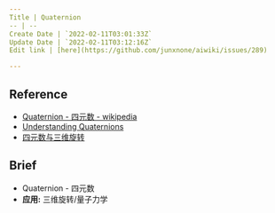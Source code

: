 ```yaml
---
Title | Quaternion
-- | --
Create Date | `2022-02-11T03:01:33Z`
Update Date | `2022-02-11T03:12:16Z`
Edit link | [here](https://github.com/junxnone/aiwiki/issues/289)

---
```

## Reference
- [Quaternion - 四元数 - wikipedia](https://en.wikipedia.org/wiki/Quaternion)
- [Understanding Quaternions](https://www.3dgep.com/understanding-quaternions/)
- [四元数与三维旋转](https://krasjet.github.io/quaternion/quaternion.pdf)


## Brief
- Quaternion - 四元数
- **应用:** 三维旋转/量子力学
